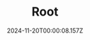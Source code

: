 ---
title: "Root"
id: 965580
date: 2024-11-20T00:00:08.157Z
link: games/steam/recent/root
image: http://media.steampowered.com/steamcommunity/public/images/apps/965580/18008c5174b3c919fb15543d0f7527875a2095ef.jpg
playtime_2weeks: 30
playtime_forever: 35
playtime_windows_forever: 0
playtime_mac_forever: 0
playtime_linux_forever: 35
playtime_deck_forever: 35
---